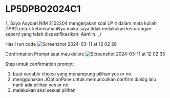 # LP5DPBO2024C1

/_ Saya Asyqari NIM 2102204 mengerjakan soal LP 4 dalam mata kuliah DPBO untuk keberkahanNya
maka saya tidak melakukan kecurangan seperti yang telah dispesifikasikan. Aamiin. _/

Hasil run code
![Screenshot 2024-03-11 at 12 02 28](https://github.com/asyqari/LP5DPBO2024C1/assets/90365732/2bafb961-0952-4633-aa62-b75e02b0eafc)

Confirmation Prompt saat mau delete
![Screenshot 2024-03-11 at 12 02 33](https://github.com/asyqari/LP5DPBO2024C1/assets/90365732/d00424b9-dced-4e1f-a0b0-58ca8a77c4db)

Step untuk confirmation prompt:
1. buat variable choice yang menampung pilihan yes or no
2. menggunakan JOptionPane untuk memunculkan confirm dialog lalu nanti ada pilihan yes or no
3. melakukan aksi sesuai pilihan

